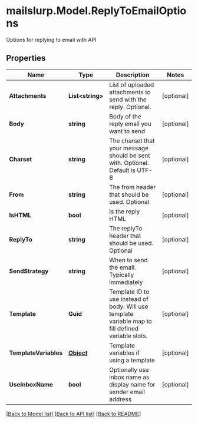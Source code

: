 # mailslurp.Model.ReplyToEmailOptions
Options for replying to email with API
## Properties

Name | Type | Description | Notes
------------ | ------------- | ------------- | -------------
**Attachments** | **List&lt;string&gt;** | List of uploaded attachments to send with the reply. Optional. | [optional] 
**Body** | **string** | Body of the reply email you want to send | [optional] 
**Charset** | **string** | The charset that your message should be sent with. Optional. Default is UTF-8 | [optional] 
**From** | **string** | The from header that should be used. Optional | [optional] 
**IsHTML** | **bool** | Is the reply HTML | [optional] 
**ReplyTo** | **string** | The replyTo header that should be used. Optional | [optional] 
**SendStrategy** | **string** | When to send the email. Typically immediately | [optional] 
**Template** | **Guid** | Template ID to use instead of body. Will use template variable map to fill defined variable slots. | [optional] 
**TemplateVariables** | [**Object**]() | Template variables if using a template | [optional] 
**UseInboxName** | **bool** | Optionally use inbox name as display name for sender email address | [optional] 

[[Back to Model list]](../README#documentation-for-models) [[Back to API list]](../README#documentation-for-api-endpoints) [[Back to README]](../README)


